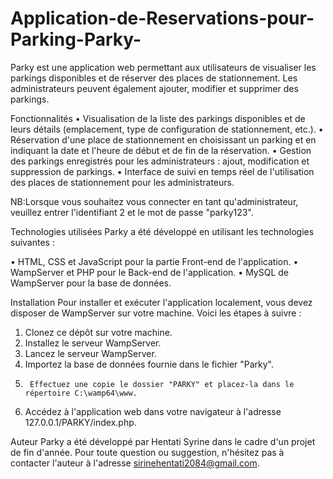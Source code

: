 # Application-de-Reservations-pour-Parking-Parky-

Parky est une application web permettant aux utilisateurs de visualiser les parkings disponibles et de réserver des places de stationnement. Les administrateurs peuvent également ajouter, modifier et supprimer des parkings.

Fonctionnalités
•	Visualisation de la liste des parkings disponibles et de leurs détails (emplacement, type de configuration de stationnement, etc.).
•	Réservation d'une place de stationnement en choisissant un parking et en indiquant la date et l'heure de début et de fin de la réservation.
•	Gestion des parkings enregistrés pour les administrateurs : ajout, modification et suppression de parkings.
•	Interface de suivi en temps réel de l'utilisation des places de stationnement pour les administrateurs.

 NB:Lorsque vous souhaitez vous connecter en tant qu'administrateur, veuillez entrer l'identifiant 2 et le mot de passe "parky123".
	
Technologies utilisées
Parky a été développé en utilisant les technologies suivantes :

•	HTML, CSS et JavaScript pour la partie Front-end de l'application.
•	WampServer et PHP pour le Back-end de l'application.
•	MySQL de WampServer pour la base de données.
	
Installation
Pour installer et exécuter l'application localement, vous devez disposer de WampServer sur votre machine. Voici les étapes à suivre :

1)	Clonez ce dépôt sur votre machine.
2)	Installez le serveur WampServer.
3)	Lancez le serveur WampServer.
4)	Importez la base de données fournie dans le fichier "Parky".
5)      Effectuez une copie le dossier "PARKY" et placez-la dans le répertoire C:\wamp64\www.
6)	Accédez à l'application web dans votre navigateur à l'adresse 127.0.0.1/PARKY/index.php.
	
Auteur
Parky a été développé par Hentati Syrine dans le cadre d'un projet de fin d'année. Pour toute question ou suggestion, n'hésitez pas à contacter l'auteur à l'adresse sirinehentati2084@gmail.com.
